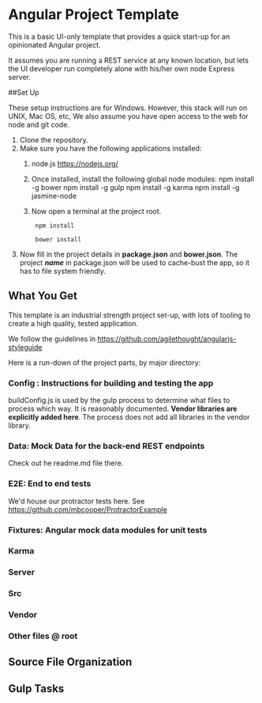 # Angular Project Template 

This is a basic UI-only template that provides a quick start-up for an opinionated Angular project.

It assumes you are running a REST service at any known location, but lets the UI developer run completely alone with his/her own node Express server.

##Set Up

These setup instructions are for Windows.  However, this stack will run on UNIX, Mac OS, etc,
We also assume you have open access to the web for node and git code.

1. Clone the repository.
2. Make sure you have the following applications installed:
	1. node.js  https://nodejs.org/
	
	2. Once installed, install the following global node modules:
		    npm install -g bower
    		npm install -g gulp
    		npm install -g karma
    		npm install -g jasmine-node
    		
	3. Now open a terminal at the project root.
	
			npm install
			
			bower install
			
3. Now fill in the project details in **package.json** and **bower.json**.  The project ***name*** in package.json will be used to cache-bust the app, so it has to file system friendly.


## What You Get
This template is an industrial strength project set-up, with lots of tooling to create a high quality, tested application.

We follow the guidelines in https://github.com/agilethought/angularjs-styleguide

Here is a run-down of the project parts, by major directory:

### Config : Instructions for building and testing the app
buildConfig.js is used by the gulp process to determine what files to process which way.
It is reasonably documented.  **Vendor libraries are explicitly added here**.  The process does not add all libraries in the vendor library.

### Data: Mock Data for the back-end REST endpoints

Check out he readme.md file there.

### E2E: End to end tests

We'd house our protractor tests here.  See https://github.com/mbcooper/ProtractorExample

### Fixtures: Angular mock data modules for unit tests

### Karma

### Server

### Src

### Vendor

### Other files @ root


## Source File Organization

## Gulp Tasks
